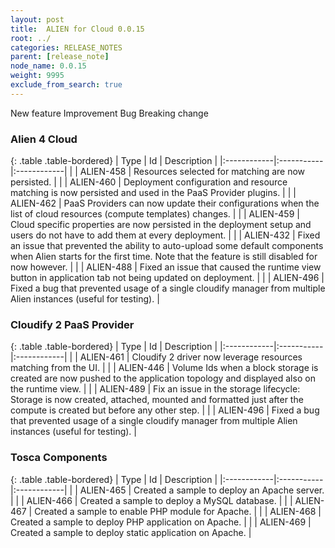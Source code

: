 ```yaml
---
layout: post
title:  ALIEN for Cloud 0.0.15
root: ../
categories: RELEASE_NOTES
parent: [release_note]
node_name: 0.0.15
weight: 9995
exclude_from_search: true
---
```





<i class="fa fa-plus text-success"></i> New feature <i class="fa fa-level-up text-primary"></i> Improvement  <i class="fa fa-bug text-danger"></i> Bug <i class="fa fa-exclamation-triangle text-warning"></i> Breaking change


### Alien 4 Cloud



  {: .table .table-bordered}
  | Type        | Id         | Description |
  |:------------|:-----------|:------------|
    |  <i class="fa fa-plus text-success"></i> | ALIEN-458 | Resources selected for matching are now persisted. |
    |  <i class="fa fa-plus text-success"></i> | ALIEN-460 | Deployment configuration and resource matching is now persisted and used in the PaaS Provider plugins. |
    |  <i class="fa fa-plus text-success"></i> | ALIEN-462 | PaaS Providers can now update their configurations when the list of cloud resources (compute templates) changes. |
      |  <i class="fa fa-level-up text-primary"></i> | ALIEN-459 | Cloud specific properties are now persisted in the deployment setup and users do not have to add them at every deployment. |
      |  <i class="fa fa-bug text-danger"></i> | ALIEN-432 | Fixed an issue that prevented the ability to auto-upload some default components when Alien starts for the first time. Note that the feature is still disabled for now however. |
    |  <i class="fa fa-bug text-danger"></i> | ALIEN-488 | Fixed an issue that caused the runtime view button in application tab not being updated on deployment. |
    |  <i class="fa fa-bug text-danger"></i> | ALIEN-496 | Fixed a bug that prevented usage of a single cloudify manager from multiple Alien instances (useful for testing). |
  


### Cloudify 2 PaaS Provider



  {: .table .table-bordered}
  | Type        | Id         | Description |
  |:------------|:-----------|:------------|
    |  <i class="fa fa-plus text-success"></i> | ALIEN-461 | Cloudify 2 driver now leverage resources matching from the UI. |
      |  <i class="fa fa-level-up text-primary"></i> | ALIEN-446 | Volume Ids when a block storage is created are now pushed to the application topology and displayed also on the runtime view. |
      |  <i class="fa fa-bug text-danger"></i> | ALIEN-489 | Fix an issue in the storage lifecycle: Storage is now created, attached, mounted and formatted just after the compute is created but before any other step. |
    |  <i class="fa fa-bug text-danger"></i> | ALIEN-496 | Fixed a bug that prevented usage of a single cloudify manager from multiple Alien instances (useful for testing). |
  


### Tosca Components



  {: .table .table-bordered}
  | Type        | Id         | Description |
  |:------------|:-----------|:------------|
    |  <i class="fa fa-plus text-success"></i> | ALIEN-465 | Created a sample to deploy an Apache server. |
    |  <i class="fa fa-plus text-success"></i> | ALIEN-466 | Created a sample to deploy a MySQL database. |
    |  <i class="fa fa-plus text-success"></i> | ALIEN-467 | Created a sample to enable PHP module for Apache. |
    |  <i class="fa fa-plus text-success"></i> | ALIEN-468 | Created a sample to deploy PHP application on Apache. |
    |  <i class="fa fa-plus text-success"></i> | ALIEN-469 | Created a sample to deploy static application on Apache. |
      

